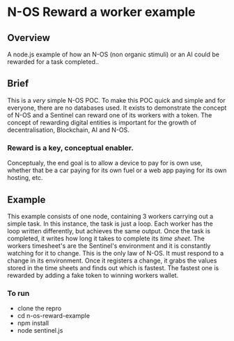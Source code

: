 # N-OS Reward a worker example

## Overview

A node.js example of how an N-OS (non organic stimuli) or an AI could be rewarded for a task completed..

## Brief

This is a _very_ simple N-OS POC.
To make this POC quick and simple and for everyone, there are no databases used.
It exists to demonstrate the concept of N-OS and a Sentinel can reward one of its workers with a token.
The concept of rewarding digital entities is important for the growth of decentralisation, Blockchain, AI
and N-OS.

### Reward is a key, conceptual enabler.

Conceptualy, the end goal is to allow a device to pay for is own use, whether that be a car paying for its own fuel
or a web app paying for its own hosting, etc.

## Example

This example consists of one node, containing 3 workers carrying out a simple task.
In this instance, the task is just a loop. Each worker has the loop written differently,
but achieves the same output. Once the task is completed, it writes how long it takes to complete its
_time sheet_.
The workers timesheet's are the Sentinel's environment and it is constantly watching for it to change.
This is the only law of N-OS. It must respond to a change in its environment.
Once it registers a change, it grabs the values stored in the time sheets and finds out which is fastest.
The fastest one is rewarded by adding a fake token to winning workers wallet.

### To run

* clone the repro
* cd n-os-reward-example
* npm install
* node sentinel.js

